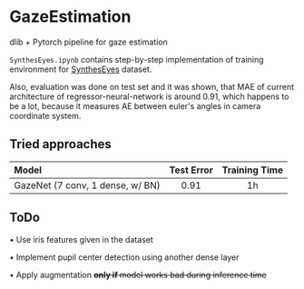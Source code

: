 # GazeEstimation
dlib + Pytorch pipeline for gaze estimation

`SynthesEyes.ipynb` contains step-by-step implementation of 
training environment for [SynthesEyes](https://www.cl.cam.ac.uk/research/rainbow/projects/syntheseyes/) dataset.

Also, evaluation was done on test set and it was shown, that 
MAE of current architecture of regressor-neural-network is around 0.91, which happens to be a lot, because
it measures AE between euler's angles in camera coordinate system.

## Tried approaches
| Model                                  | Test Error                    | Training Time                          |
|:---------------------------------------|:-----------------------------:|:--------------------------------------:|
| GazeNet (7 conv, 1 dense, w/ BN)       |           0.91                | 1h                                     |


## ToDo

• Use iris features given in the dataset 

• Implement pupil center detection using another dense layer

• Apply augmentation <s> <b> only if </b> model works bad during inference time </s> 

